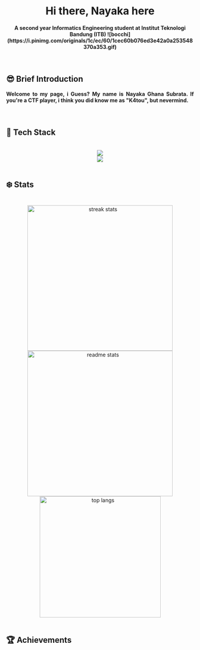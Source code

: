 <h1 align= "center"> Hi there, Nayaka here</h1>


<h4 align="center">A second year Informatics Engineering student at Institut Teknologi Bandung (ITB)
![bocchi](https://i.pinimg.com/originals/1c/ec/60/1cec60b076ed3e42a0a253548370a353.gif)</h4>

<br>
<h2 align="left"> 😎 Brief Introduction</h2>
<div align="center">
  <h4 align="justify"> Welcome to my page, i Guess? My name is Nayaka Ghana Subrata. If you're a CTF player, i think you did know me as "K4tou", but nevermind.

  <p>
   
  </p>

  </h4>

<br>
<h2 align="left"> 📱 Tech Stack </h2>
<br/>
<div align="center">
  <a href="https://skillicons.dev">
    <img src="https://skillicons.dev/icons?i=java,haskell,python,c,cpp,rust,solidity" /> <br>
    <img src="https://skillicons.dev/icons?i=docker,github,html,css,vscode,figma,git,idea,kali,arch" />
  </a>
</div>

<br>
<h2 align="left"> ❄️ Stats </h2>
<br>
<div align="center">
  <img width=390 src="https://streak-stats.demolab.com/?user=Nayekah&count_private=true&theme=cobalt&border_radius=10" alt="streak stats"/>
  <img width=390 src="https://github-readme-stats.vercel.app/api?username=Nayekah&count_private=true&show_icons&theme=cobalt&rank_icon=github&border_radius=10" alt="readme stats" />
  <br/>
  <img width=325 align="center" src="https://github-readme-stats.vercel.app/api/top-langs/?username=Nayekah&hide=HTML&langs_count=5&layout=compact&theme=cobalt&border_radius=10&size_weight=0.5&count_weight=0.5&exclude_repo=github-readme-stats" alt="top langs" />
</div>

<br>
<h2 align="left"> 🏆 Achievements </h2>
<br>
<div align="center">

</div>
